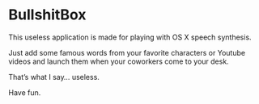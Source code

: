 # BullshitBox

This useless application is made for playing with OS X speech synthesis.

Just add some famous words from your favorite characters or Youtube videos and
launch them when your coworkers come to your desk.

That’s what I say… useless.

Have fun.